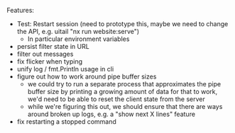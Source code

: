 Features:

- Test: Restart session (need to prototype this, maybe we need to change the API, e.g. uitail "nx run website:serve")
  - In particular environment variables
- persist filter state in URL
- filter out messages
- fix flicker when typing
- unify log / fmt.Println usage in cli
- figure out how to work around pipe buffer sizes
  - we could try to run a separate process that approximates the pipe buffer size by printing a growing amount of data
    for that to work, we'd need to be able to reset the client state from the server
  - while we're figuring this out, we should ensure that there are ways around broken up logs, e.g. a "show next X lines" feature
- fix restarting a stopped command
